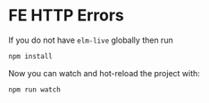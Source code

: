 # FE HTTP Errors

If you do not have `elm-live` globally then run

```bash
npm install
```

Now you can watch and hot-reload the project with:

```bash
npm run watch
```

